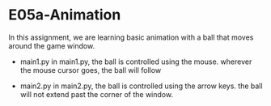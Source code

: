 # E05a-Animation
In this assignment, we are learning basic animation with a ball that moves around the game window.

* main1.py
in main1.py, the ball is controlled using the mouse. wherever the mouse cursor goes, the ball will follow

* main2.py
in main2.py, the ball is controlled using the arrow keys. the ball will not extend past the corner of the window.

